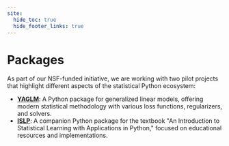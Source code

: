 ```yaml
---
site:
  hide_toc: true
  hide_footer_links: true
---
```


# Packages

<!--
::::{grid} 1 1 2 3

:::{card}
:header: Package 1
...
:::

:::{card}
:header: Package 2
...
:::

:::{card}
:header: Package 3
...
:::
::::

# Pilot Projects
-->

As part of our NSF-funded initiative, we are working with two pilot projects that highlight different aspects of the statistical Python ecosystem:

- **[YAGLM](https://github.com/yaglm/yaglm)**: A Python package for generalized linear models, offering modern statistical methodology with various loss functions, regularizers, and solvers.
- **[ISLP](https://github.com/intro-stat-learning/ISLP)**: A companion Python package for the textbook "An Introduction to Statistical Learning with Applications in Python," focused on educational resources and implementations.
